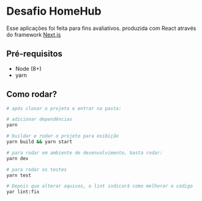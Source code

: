 # Desafio HomeHub

Esse aplicações foi feita para fins avaliativos. produzida com React através do framework [Next.js](https://nextjs.org/)

## Pré-requisitos
- Node (8+)
- yarn

## Como rodar?

```sh
# após clonar o projeto e entrar na pasta:

# adicionar dependências
yarn 

# buildar e rodar o projeto para exibição
yarn build && yarn start

# para rodar em ambiente de desenvolvimento, basta rodar:
yarn dev

# para rodar os testes
yarn test

# Depois que alterar aquivos, o lint indicará como melhorar o código
yar lint:fix

```
